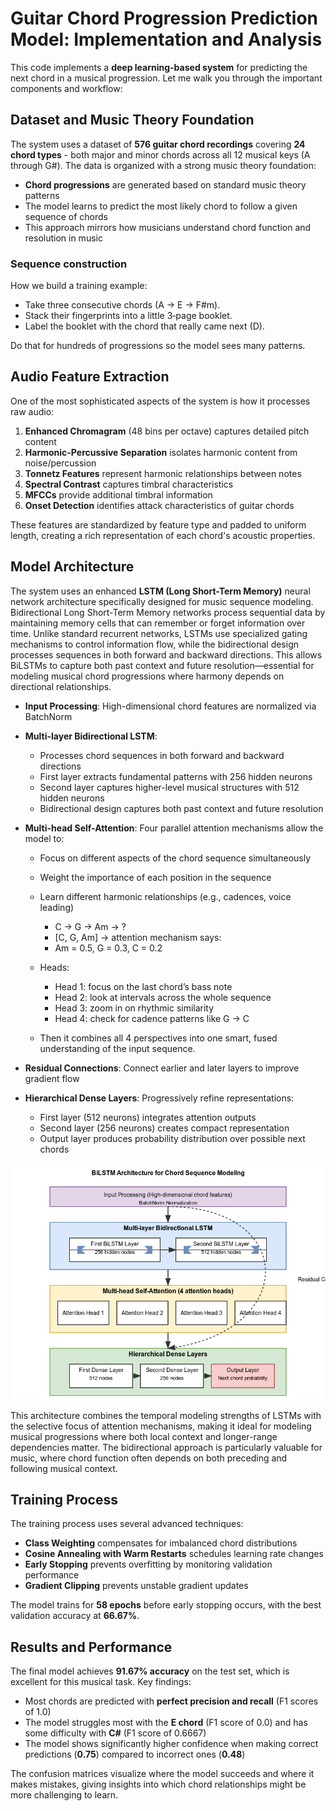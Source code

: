 # Guitar Chord Progression Prediction Model: Implementation and Analysis

This code implements a **deep learning-based system** for predicting the next chord in a musical progression. Let me walk you through the important components and workflow:

## Dataset and Music Theory Foundation

The system uses a dataset of **576 guitar chord recordings** covering **24 chord types** - both major and minor chords across all 12 musical keys (A through G#). The data is organized with a strong music theory foundation:

- **Chord progressions** are generated based on standard music theory patterns
- The model learns to predict the most likely chord to follow a given sequence of chords
- This approach mirrors how musicians understand chord function and resolution in music

### Sequence construction

How we build a training example:
- Take three consecutive chords (A → E → F#m).
- Stack their fingerprints into a little 3‑page booklet.
- Label the booklet with the chord that really came next (D).

Do that for hundreds of progressions so the model sees many patterns.

## Audio Feature Extraction

One of the most sophisticated aspects of the system is how it processes raw audio:

1. **Enhanced Chromagram** (48 bins per octave) captures detailed pitch content
2. **Harmonic-Percussive Separation** isolates harmonic content from noise/percussion
3. **Tonnetz Features** represent harmonic relationships between notes
4. **Spectral Contrast** captures timbral characteristics 
5. **MFCCs** provide additional timbral information
6. **Onset Detection** identifies attack characteristics of guitar chords

These features are standardized by feature type and padded to uniform length, creating a rich representation of each chord's acoustic properties.

## Model Architecture

The system uses an enhanced **LSTM (Long Short-Term Memory)** neural network architecture specifically designed for music sequence modeling.
<br>
Bidirectional Long Short-Term Memory networks process sequential data by maintaining memory cells that can remember or forget information over time. Unlike standard recurrent networks, LSTMs use specialized gating mechanisms to control information flow, while the bidirectional design processes sequences in both forward and backward directions. This allows BiLSTMs to capture both past context and future resolution—essential for modeling musical chord progressions where harmony depends on directional relationships.

- **Input Processing**: High-dimensional chord features are normalized via BatchNorm
- **Multi-layer Bidirectional LSTM**:
  - Processes chord sequences in both forward and backward directions
  - First layer extracts fundamental patterns with 256 hidden neurons
  - Second layer captures higher-level musical structures with 512 hidden neurons
  - Bidirectional design captures both past context and future resolution

- **Multi-head Self-Attention**: Four parallel attention mechanisms allow the model to:
    - Focus on different aspects of the chord sequence simultaneously
    - Weight the importance of each position in the sequence
    - Learn different harmonic relationships (e.g., cadences, voice leading)

        - C → G → Am → ?
        - [C, G, Am] → attention mechanism says: 
        - Am = 0.5, G = 0.3, C = 0.2

    - Heads:
        - Head 1: focus on the last chord’s bass note
        - Head 2: look at intervals across the whole sequence
        - Head 3: zoom in on rhythmic similarity
        - Head 4: check for cadence patterns like G → C
    - Then it combines all 4 perspectives into one smart, fused understanding of the input sequence.

- **Residual Connections**: Connect earlier and later layers to improve gradient flow
- **Hierarchical Dense Layers**: Progressively refine representations:
  - First layer (512 neurons) integrates attention outputs
  - Second layer (256 neurons) creates compact representation
  - Output layer produces probability distribution over possible next chords

![alt text](bilstm-architecture-diagram.png)

This architecture combines the temporal modeling strengths of LSTMs with the selective focus of attention mechanisms, making it ideal for modeling musical progressions where both local context and longer-range dependencies matter. The bidirectional approach is particularly valuable for music, where chord function often depends on both preceding and following musical context.
## Training Process

The training process uses several advanced techniques:

- **Class Weighting** compensates for imbalanced chord distributions
- **Cosine Annealing with Warm Restarts** schedules learning rate changes
- **Early Stopping** prevents overfitting by monitoring validation performance
- **Gradient Clipping** prevents unstable gradient updates

The model trains for **58 epochs** before early stopping occurs, with the best validation accuracy at **66.67%**.

## Results and Performance

The final model achieves **91.67% accuracy** on the test set, which is excellent for this musical task. Key findings:

- Most chords are predicted with **perfect precision and recall** (F1 scores of 1.0)
- The model struggles most with the **E chord** (F1 score of 0.0) and has some difficulty with **C#** (F1 score of 0.6667)
- The model shows significantly higher confidence when making correct predictions (**0.75**) compared to incorrect ones (**0.48**)

The confusion matrices visualize where the model succeeds and where it makes mistakes, giving insights into which chord relationships might be more challenging to learn.
